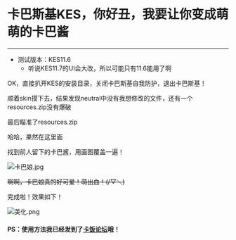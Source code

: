 # 卡巴斯基KES，你好丑，我要让你变成萌萌的卡巴酱

***

* 测试版本：KES11.6
     * 听说KES11.7的UI会大改，所以可能只有11.6能用了啊



OK，直接扒开KES的安装目录，关闭卡巴斯基自我防护，退出卡巴斯基！

顺着skin摸下去，结果发现neutral中没有我想修改的文件，还有一个resources.zip没有爆破

最后瞄准了resources.zip

哈哈，果然在这里面

找到前人留下的卡巴酱，用画图覆盖一遍！

![卡巴娘.jpg](https://s.pc.qq.com/tousu/img/20210827/9592070_1630031452.jpg)

~~啊啊，卡巴娘真的好可爱！萌出血！(/▽＼)~~

完成啦！效果如下！

![美化.png](https://s.pc.qq.com/tousu/img/20210821/8227623_1629510096.jpg)



#### PS：使用方法我已经发到了[卡饭论坛](https://bbs.kafan.cn/thread-2215424-1-1.html)哦！